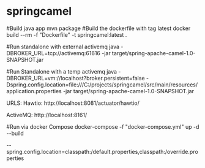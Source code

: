 # springcamel

#Build java app
mvn package
#Build the dockerfile with tag latest
docker build --rm -f "Dockerfile" -t springcamel:latest .


#Run standalone with external activemq
java -DBROKER_URL=tcp://activemq:61616 -jar target/spring-apache-camel-1.0-SNAPSHOT.jar

#Run Standalone with a temp activemq
java -DBROKER_URL=vm://localhost?broker.persistent=false -Dspring.config.location=file:///C:/projects/springcamel/src/main/resources/application.properties -jar target/spring-apache-camel-1.0-SNAPSHOT.jar 

URLS:
Hawtio:
http://localhost:8081/actuator/hawtio/

ActiveMQ:
http://localhost:8161/



#Run via docker Compose
docker-compose -f "docker-compose.yml" up -d --build


--spring.config.location=classpath:/default.properties,classpath:/override.properties